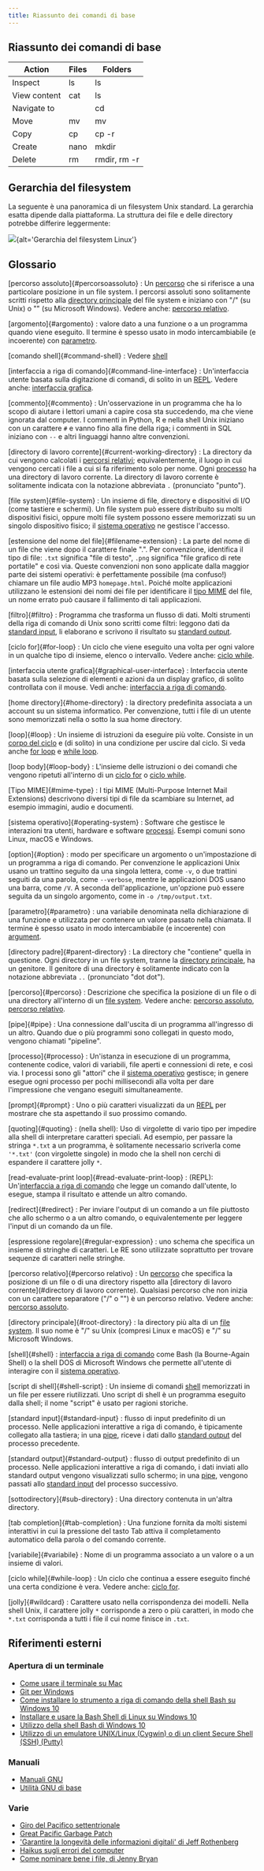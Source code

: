 ```yaml
---
title: Riassunto dei comandi di base
---
```



## Riassunto dei comandi di base

| Action       | Files | Folders      |
| ------------ | ----- | ------------ |
| Inspect      | ls    | ls           |
| View content | cat   | ls           |
| Navigate to  |       | cd           |
| Move         | mv    | mv           |
| Copy         | cp    | cp -r        |
| Create       | nano  | mkdir        |
| Delete       | rm    | rmdir, rm -r |

## Gerarchia del filesystem

La seguente è una panoramica di un filesystem Unix standard. La gerarchia esatta dipende dalla piattaforma. La struttura dei file e delle directory potrebbe differire leggermente:

![](fig/standard-filesystem-hierarchy.svg){alt='Gerarchia del filesystem Linux'}

## Glossario

[percorso assoluto]{#percorsoassoluto} : Un [percorso](#percorso) che si riferisce a una particolare posizione in un file system. I percorsi assoluti sono solitamente scritti rispetto alla [directory principale](#root-directory) del file system e iniziano con "/" (su Unix) o "\" (su Microsoft Windows). Vedere anche: [percorso relativo](#relative-path).

[argomento]{#argomento} : valore dato a una funzione o a un programma quando viene eseguito. Il termine è spesso usato in modo intercambiabile (e incoerente) con [parametro](#parametro).

[comando shell]{#command-shell} : Vedere [shell](#shell)

[interfaccia a riga di comando]{#command-line-interface} : Un'interfaccia utente basata sulla digitazione di comandi, di solito in un [REPL](#read-evaluate-print-loop). Vedere anche: [interfaccia grafica](#graphical-user-interface).

[commento]{#commento} : Un'osservazione in un programma che ha lo scopo di aiutare i lettori umani a capire cosa sta succedendo, ma che viene ignorata dal computer. I commenti in Python, R e nella shell Unix iniziano con un carattere `#` e vanno fino alla fine della riga; i commenti in SQL iniziano con `--` e altri linguaggi hanno altre convenzioni.

[directory di lavoro corrente]{#current-working-directory} : La directory da cui vengono calcolati i [percorsi relativi](#relative-path); equivalentemente, il luogo in cui vengono cercati i file a cui si fa riferimento solo per nome. Ogni [processo](#processo) ha una directory di lavoro corrente. La directory di lavoro corrente è solitamente indicata con la notazione abbreviata `.` (pronunciato "punto").

[file system]{#file-system} : Un insieme di file, directory e dispositivi di I/O (come tastiere e schermi). Un file system può essere distribuito su molti dispositivi fisici, oppure molti file system possono essere memorizzati su un singolo dispositivo fisico; il [sistema operativo](#operating-system) ne gestisce l'accesso.

[estensione del nome del file]{#filename-extension} : La parte del nome di un file che viene dopo il carattere finale ".". Per convenzione, identifica il tipo di file: `.txt` significa "file di testo", `.png` significa "file grafico di rete portatile" e così via. Queste convenzioni non sono applicate dalla maggior parte dei sistemi operativi: è perfettamente possibile (ma confuso!) chiamare un file audio MP3 `homepage.html`. Poiché molte applicazioni utilizzano le estensioni dei nomi dei file per identificare il [tipo MIME](#mime-type) del file, un nome errato può causare il fallimento di tali applicazioni.

[filtro]{#filtro} : Programma che trasforma un flusso di dati. Molti strumenti della riga di comando di Unix sono scritti come filtri: leggono dati da [standard input](#standard-input), li elaborano e scrivono il risultato su [standard output](#standard-output).

[ciclo for]{#for-loop} : Un ciclo che viene eseguito una volta per ogni valore in un qualche tipo di insieme, elenco o intervallo. Vedere anche: [ciclo while](#while-loop).

[interfaccia utente grafica]{#graphical-user-interface} : Interfaccia utente basata sulla selezione di elementi e azioni da un display grafico, di solito controllata con il mouse. Vedi anche: [interfaccia a riga di comando](#command-line-interface).

[home directory]{#home-directory} : la directory predefinita associata a un account su un sistema informatico. Per convenzione, tutti i file di un utente sono memorizzati nella o sotto la sua home directory.

[loop]{#loop} : Un insieme di istruzioni da eseguire più volte. Consiste in un [corpo del ciclo](#loop-body) e (di solito) in una condizione per uscire dal ciclo. Si veda anche [for loop](#for-loop) e [while loop](#while-loop).

[loop body]{#loop-body} : L'insieme delle istruzioni o dei comandi che vengono ripetuti all'interno di un [ciclo for](#for-loop) o [ciclo while](#while-loop).

[Tipo MIME]{#mime-type} : I tipi MIME (Multi-Purpose Internet Mail Extensions) descrivono diversi tipi di file da scambiare su Internet, ad esempio immagini, audio e documenti.

[sistema operativo]{#operating-system} : Software che gestisce le interazioni tra utenti, hardware e software [processi](#processo). Esempi comuni sono Linux, macOS e Windows.

[option]{#option} : modo per specificare un argomento o un'impostazione di un programma a riga di comando. Per convenzione le applicazioni Unix usano un trattino seguito da una singola lettera, come `-v`, o due trattini seguiti da una parola, come `--verbose`, mentre le applicazioni DOS usano una barra, come `/V`. A seconda dell'applicazione, un'opzione può essere seguita da un singolo argomento, come in `-o /tmp/output.txt`.

[parametro]{#parametro} : una variabile denominata nella dichiarazione di una funzione e utilizzata per contenere un valore passato nella chiamata. Il termine è spesso usato in modo intercambiabile (e incoerente) con [argument](#argument).

[directory padre]{#parent-directory} : La directory che "contiene" quella in questione. Ogni directory in un file system, tranne la [directory principale](#root-directory), ha un genitore. Il genitore di una directory è solitamente indicato con la notazione abbreviata `..` (pronunciato "dot dot").

[percorso]{#percorso} : Descrizione che specifica la posizione di un file o di una directory all'interno di un [file system](#file-system). Vedere anche: [percorso assoluto](#percorsoassoluto), [percorso relativo](#percorsorelativo).

[pipe]{#pipe} : Una connessione dall'uscita di un programma all'ingresso di un altro. Quando due o più programmi sono collegati in questo modo, vengono chiamati "pipeline".

[processo]{#processo} : Un'istanza in esecuzione di un programma, contenente codice, valori di variabili, file aperti e connessioni di rete, e così via. I processi sono gli "attori" che il [sistema operativo](#operating-system) gestisce; in genere esegue ogni processo per pochi millisecondi alla volta per dare l'impressione che vengano eseguiti simultaneamente.

[prompt]{#prompt} : Uno o più caratteri visualizzati da un [REPL](#read-evaluate-print-loop) per mostrare che sta aspettando il suo prossimo comando.

[quoting]{#quoting} : (nella shell): Uso di virgolette di vario tipo per impedire alla shell di interpretare caratteri speciali. Ad esempio, per passare la stringa `*.txt` a un programma, è solitamente necessario scriverla come `'*.txt'` (con virgolette singole) in modo che la shell non cerchi di espandere il carattere jolly `*`.

[read-evaluate-print loop]{#read-evaluate-print-loop} : (REPL): Un'[interfaccia a riga di comando](#command-line-interface) che legge un comando dall'utente, lo esegue, stampa il risultato e attende un altro comando.

[redirect]{#redirect} : Per inviare l'output di un comando a un file piuttosto che allo schermo o a un altro comando, o equivalentemente per leggere l'input di un comando da un file.

[espressione regolare]{#regular-expression} : uno schema che specifica un insieme di stringhe di caratteri. Le RE sono utilizzate soprattutto per trovare sequenze di caratteri nelle stringhe.

[percorso relativo]{#percorso relativo} : Un [percorso](#percorso) che specifica la posizione di un file o di una directory rispetto alla [directory di lavoro corrente](#directory di lavoro corrente). Qualsiasi percorso che non inizia con un carattere separatore ("/" o "\") è un percorso relativo. Vedere anche: [percorso assoluto](#percorsoassoluto).

[directory principale]{#root-directory} : la directory più alta di un [file system](#file-system). Il suo nome è "/" su Unix (compresi Linux e macOS) e "/" su Microsoft Windows.

[shell]{#shell} : [interfaccia a riga di comando](#command-line-interface) come Bash (la Bourne-Again Shell) o la shell DOS di Microsoft Windows che permette all'utente di interagire con il [sistema operativo](#operating-system).

[script di shell]{#shell-script} : Un insieme di comandi [shell](#shell) memorizzati in un file per essere riutilizzati. Uno script di shell è un programma eseguito dalla shell; il nome "script" è usato per ragioni storiche.

[standard input]{#standard-input} : flusso di input predefinito di un processo. Nelle applicazioni interattive a riga di comando, è tipicamente collegato alla tastiera; in una [pipe](#pipe), riceve i dati dallo [standard output](#standard-output) del processo precedente.

[standard output]{#standard-output} : flusso di output predefinito di un processo. Nelle applicazioni interattive a riga di comando, i dati inviati allo standard output vengono visualizzati sullo schermo; in una [pipe](#pipe), vengono passati allo [standard input](#standard-input) del processo successivo.

[sottodirectory]{#sub-directory} : Una directory contenuta in un'altra directory.

[tab completion]{#tab-completion} : Una funzione fornita da molti sistemi interattivi in cui la pressione del tasto Tab attiva il completamento automatico della parola o del comando corrente.

[variabile]{#variabile} : Nome di un programma associato a un valore o a un insieme di valori.

[ciclo while]{#while-loop} : Un ciclo che continua a essere eseguito finché una certa condizione è vera. Vedere anche: [ciclo for](#for-loop).

[jolly]{#wildcard} : Carattere usato nella corrispondenza dei modelli. Nella shell Unix, il carattere jolly `*` corrisponde a zero o più caratteri, in modo che `*.txt` corrisponda a tutti i file il cui nome finisce in `.txt`.

## Riferimenti esterni

### Apertura di un terminale

- [Come usare il terminale su Mac](https://www.macworld.co.uk/feature/mac-software/how-use-terminal-on-mac-3608274/)
- [Git per Windows](https://git-for-windows.github.io/)
- [Come installare lo strumento a riga di comando della shell Bash su Windows 10](https://www.windowscentral.com/how-install-bash-shell-command-line-windows-10)
- [Installare e usare la Bash Shell di Linux su Windows 10](https://www.howtogeek.com/249966/how-to-install-and-use-the-linux-bash-shell-on-windows-10/)
- [Utilizzo della shell Bash di Windows 10](https://www.howtogeek.com/265900/everything-you-can-do-with-windows-10s-new-bash-shell/)
- [Utilizzo di un emulatore UNIX/Linux (Cygwin) o di un client Secure Shell (SSH) (Putty)](https://faculty.smu.edu/reynolds/unixtut/windows.html)

### Manuali

- [Manuali GNU](https://www.gnu.org/manual/manual.html)
- [Utilità GNU di base](https://www.gnu.org/software/coreutils/manual/coreutils.html)

### Varie

- [Giro del Pacifico settentrionale](https://en.wikipedia.org/wiki/North_Pacific_Gyre)
- [Great Pacific Garbage Patch](https://en.wikipedia.org/wiki/Great_Pacific_Garbage_Patch)
- ['Garantire la longevità delle informazioni digitali' di Jeff Rothenberg](https://www.clir.org/pubs/archives/ensuring.pdf)
- [Haikus sugli errori del computer](https://wiki.c2.com/?ComputerErrorHaiku)
- [Come nominare bene i file, di Jenny Bryan](https://speakerdeck.com/jennybc/how-to-name-files)


